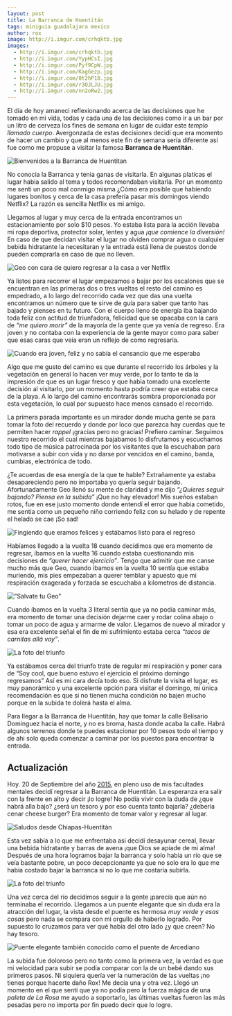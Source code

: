 ```yaml
---
layout: post
title: La Barranca de Huentitán
tags: miniguia guadalajara mexico 
author: rox
image: http://i.imgur.com/crhqktb.jpg
images:
  - http://i.imgur.com/crhqktb.jpg
  - http://i.imgur.com/YypHCsI.jpg
  - http://i.imgur.com/Pyf9CpW.jpg
  - http://i.imgur.com/KagGezp.jpg
  - http://i.imgur.com/0t2hP18.jpg
  - http://i.imgur.com/r3OJLJU.jpg
  - http://i.imgur.com/nn2oRw2.jpg
---
```


El día de hoy amaneci reflexionando acerca de las decisiones que he tomado en mi vida, todas y cada una de las decisiones como ir a un bar por un litro de cerveza los fines de semana en lugar de cuidar este *templo llamado cuerpo*. Avergonzada de estas decisiones decidí que era momento de hacer un cambio y que al menos este fin de semana sería diferente así fue como me propuse a visitar la famosa **Barranca de Huentitán**.

![Bienvenidos a la Barranca de Huentitan](http://i.imgur.com/nn2oRw2.jpg)

No conocia la Barranca y tenia ganas de visitarla. En algunas platicas el lugar habia salido al tema y todos recomendaban visitarla. Por un momento me senti un poco mal conmigo misma ¿Cómo era posible que habiendo lugares bonitos y cerca de la casa prefería pasar mis domingos viendo Netflix? La razón es sencilla Netflix es mi amigo.

Llegamos al lugar y muy cerca de la entrada encontramos un estacionamiento por solo $10 pesos. Yo estaba lista para la acción llevaba mi ropa deportiva, protector solar, lentes y agua *¡que comience la diversión!* En caso de que decidan visitar el lugar no olviden comprar agua o cualquier bebida hidratante la necesitaran y la entrada está llena de puestos donde pueden comprarla en caso de que no lleven. 

![Geo con cara de quiero regresar a la casa a ver Netflix](http://i.imgur.com/r3OJLJU.jpg) 

Ya listos para recorrer el lugar empezamos a bajar por los escalones que se encuentran en las primeras dos o tres vueltas el resto del camino es empedrado, a lo largo del recorrido cada vez que das una vuelta encontramos un número que te sirve de guía para saber que tanto has bajado y pienses en tu futuro. Con el cuerpo lleno de energía iba bajando toda feliz con actitud de triunfadora, felicidad que se opacaba con la cara de *“me quiero morir”* de la mayoría de la gente que ya venía de regreso. Era joven y no contaba con la experiencia de la gente mayor como para saber que esas caras que veia eran un reflejo de como regresaria.

![Cuando era joven, feliz y no sabía el cansancio que me esperaba](http://i.imgur.com/0t2hP18.jpg)

Algo que me gusto del camino es que durante el recorrido los árboles y la vegetación en general lo hacen ver muy verde, por lo tanto te da la impresión de que es un lugar fresco y que habia tomado una excelente decisión al visitarlo, por un momento hasta podría creer que estaba cerca de la playa. A lo largo del camino encontrarás sombra proporcionada por esta vegetación, lo cual por supuesto hace menos cansado el recorrido.

La primera parada importante es un mirador donde mucha gente se para tomar la foto del recuerdo y donde por loco que parezca hay cuerdas que te permiten hacer *rappel* ¡gracias pero no gracias! Prefiero caminar. Seguimos nuestro recorrido el cual mientras bajabamos lo disfrutamos y escuchamos todo tipo de música patrocinada por los visitantes que la escuchaban para motivarse a subir con vida y no darse por vencidos en el camino, banda, cumbias, electrónica de todo.

¿Te acuerdas de esa energía de la que te hable? Extrañamente ya estaba desapareciendo pero no importaba yo quería seguir bajando. Afortunadamente Geo llenó su mente de claridad y me dijo *“¿Quieres seguir bajando? Piensa en la subida”* ¡Que no hay elevador! Mis sueños estaban rotos, fue en ese justo momento donde entendí el error que habia cometido, me sentia como un pequeño niño corriendo feliz con su helado y de repente el helado se cae ¡So sad!

![Fingiendo que eramos felices y estábamos listo para el regreso](http://i.imgur.com/KagGezp.jpg)

Habíamos llegado a la vuelta 18 cuando decidimos que era momento de regresar, íbamos en la vuelta 16 cuando estaba cuestionando mis decisiones de *“querer hacer ejercicio”*. Tengo que admitir que me canse mucho más que Geo, cuando ibamos en la vuelta 10 sentía que estaba muriendo, mis pies empezaban a querer temblar y apuesto que mi respiración exagerada y forzada se escuchaba a kilometros de distancia.

![“Salvate tu Geo"](http://i.imgur.com/Pyf9CpW.jpg) 

Cuando íbamos en la vuelta 3 literal sentía que ya no podía caminar más, era momento de tomar una decisión dejarme caer y rodar colina abajo o tomar un poco de agua y armarme de valor. Llegamos de nuevo al mirador y esa era excelente señal el fin de mi sufrimiento estaba cerca *“tacos de carnitas allá voy”*.

![La foto del triunfo](http://i.imgur.com/YypHCsI.jpg)

Ya estábamos cerca del triunfo trate de regular mi respiración y poner cara de “Soy cool, que bueno estuvo el ejercicio el próximo domingo regresamos” Así es mi cara decía todo eso. Si disfrute la visita el lugar, es muy panorámico y una excelente opción para visitar el domingo, mi única recomendación es que si no tienen mucha condición no bajen mucho porque en la subida te dolerá hasta el alma.

Para llegar a la Barranca de Huentitán, hay que tomar la calle Belisario Dominguez hacia el norte, y no es broma, hasta donde acaba la calle. Habrá algunos terrenos donde te puedes estacionar por 10 pesos todo el tiempo y de ahi solo queda comenzar a caminar por los puestos para encontrar la entrada.

## Actualización

Hoy. 20 de Septiembre del año [2015](/tag/2015), en pleno uso de mis facultades mentales decidí regresar a la Barranca de Huentitán. La esperanza era salir con la frente en alto y decir ¡lo logre! No podía vivir con la duda de ¿que habrá alla bajo? ¿será un tesoro y por eso cuenta tanto bajarla? ¿deberia cenar cheese burger? Era momento de tomar valor y regresar al lugar.

![Saludos desde Chiapas-Huentitán](http://i.imgur.com/JB73QlF.jpg)

Esta vez sabía a lo que me enfrentaba así decidí desayunar cereal, llevar una bebida hidratante y barras de avena ¡que Dios se apiade de mi alma! Después de una hora logramos bajar la barranca y solo habia un río que se veía bastante pobre, un poco decepcionante ya que no solo era lo que me había costado bajar la barranca si no lo que me costaría subirla. 

![La foto del triunfo](http://i.imgur.com/8IehudW.jpg)

Una vez cerca del río decidimos seguir a la gente ¡parecía que aún no terminaba el recorrido. Llegamos a un puente elegante que sin duda era la atracción del lugar, la vista desde el puente es hermosa *muy verde y esas cosas* pero nada se compara con mi orgullo de haberlo logrado. Por supuesto lo cruzamos para ver qué había del otro lado ¿y que creen? No hay tesoro.

![Puente elegante también conocido como el puente de Arcediano](http://i.imgur.com/wV3xKMi.jpg)

La subida fue doloroso pero no tanto como la primera vez, la verdad es que mi velocidad para subir se podía comparar con la de un bebé dando sus primeros pasos. Ni siquiera quería ver la numeración de las vueltas ¡no tienes porque hacerte daño Rox! Me decía una y otra vez. Llegó un momento en el que sentí que ya no podía pero la fuerza mágica de una *paleta de La Rosa* me ayudo a soportarlo, las últimas vueltas fueron las más pesadas pero no importa por fin puedo decir que lo logre.

